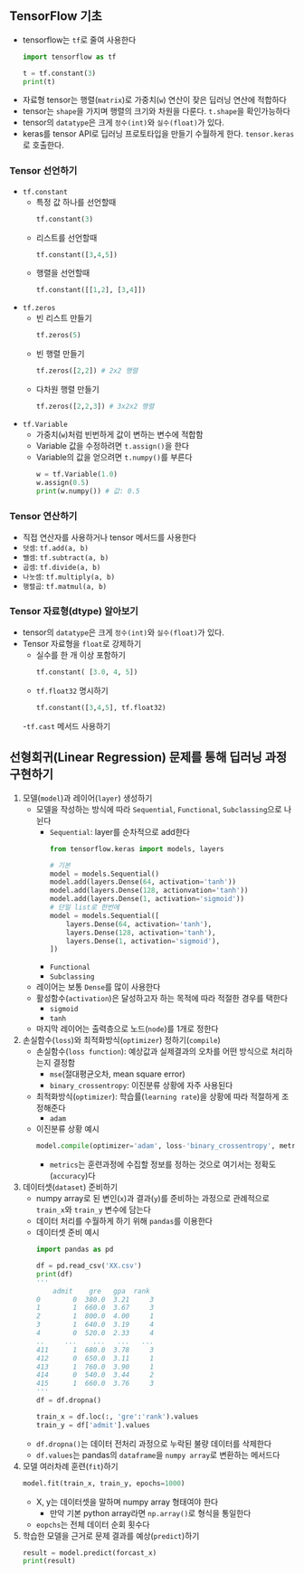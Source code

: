 ## TensorFlow 기초
- tensorflow는 `tf`로 줄여 사용한다
    ```python
    import tensorflow as tf
    
    t = tf.constant(3)
    print(t)
    ```
- 자료형 tensor는 행렬(`matrix`)로 가중치(`w`) 연산이 잦은 딥러닝 연산에 적합하다
- tensor는 `shape`을 가지며 행렬의 크기와 차원을 다룬다.   `t.shape`을 확인가능하다
- tensor의 `datatype`은 크게 `정수(int)`와 `실수(float)`가 있다.
- keras를 tensor API로 딥러닝 프로토타입을 만들기 수월하게 한다. `tensor.keras`로 호출한다.
### Tensor 선언하기
  - `tf.constant`
    - 특정 값 하나를 선언할때
        ```python
        tf.constant(3)
        ```
    - 리스트를 선언할때
        ```python
        tf.constant([3,4,5])
        ```
    - 행렬을 선언할때
        ```python
        tf.constant([[1,2], [3,4]])
        ```
  - `tf.zeros`
    - 빈 리스트 만들기
        ```python
        tf.zeros(5)
        ```
    - 빈 행렬 만들기
        ```python
        tf.zeros([2,2]) # 2x2 행렬
        ```
    - 다차원 행렬 만들기
        ```python
        tf.zeros([2,2,3]) # 3x2x2 행렬
        ```
  - `tf.Variable`
    - 가중치(`w`)처럼 빈번하게 값이 변하는 변수에 적합함
    - Variable 값을 수정하려면 `t.assign()`을 한다
    - Variable의 값을 얻으려면 `t.numpy()`를 부른다
        ```python
        w = tf.Variable(1.0)
        w.assign(0.5)
        print(w.numpy()) # 값: 0.5
        ```
### Tensor 연산하기
  - 직접 연산자를 사용하거나 tensor 메서드를 사용한다
  - `덧셈`: `tf.add(a, b)`
  - `뺄셈`: `tf.subtract(a, b)`
  - `곱셈`: `tf.divide(a, b)`
  - `나눗셈`: `tf.multiply(a, b)`
  - `행렬곱`: `tf.matmul(a, b)`
### Tensor 자료형(dtype) 알아보기
  - tensor의 `datatype`은 크게 `정수(int)`와 `실수(float)`가 있다.
  - Tensor 자료형을 `float`로 강제하기
    - 실수를 한 개 이상 포함하기
        ```python
        tf.constant( [3.0, 4, 5])
        ```
    - `tf.float32` 명시하기
        ```python
        tf.constant([3,4,5], tf.float32)
        ```
    -`tf.cast` 메서드 사용하기

## 선형회귀(Linear Regression) 문제를 통해 딥러닝 과정 구현하기
1. 모델(`model`)과 레이어(`layer`) 생성하기
    - 모델을 작성하는 방식에 따라 `Sequential`, `Functional`, `Subclassing`으로 나뉜다
        - `Sequential`: layer를 순차적으로 add한다
            ```python
            from tensorflow.keras import models, layers

            # 기본
            model = models.Sequential()
            model.add(layers.Dense(64, activation='tanh'))
            model.add(layers.Dense(128, actionvation='tanh'))
            model.add(layers.Dense(1, activation='sigmoid'))
            # 단일 list로 한번에
            model = models.Sequential([
                layers.Dense(64, activation='tanh'),
                layers.Dense(128, activation='tanh'),
                layers.Dense(1, activation='sigmoid'),
            ])
            ```
        - `Functional`
        - `Subclassing`
    - 레이어는 보통 `Dense`를 많이 사용한다
    - 활성함수(`activation`)은 달성하고자 하는 목적에 따라 적절한 경우를 택한다
        - `sigmoid`
        - `tanh`
    - 마지막 레이어는 출력층으로 노드(`node`)를 1개로 정한다
2. 손실함수(`loss`)와 최적화방식(`optimizer`) 정하기(`compile`)
    - 손실함수(`loss function`): 예상값과 실제결과의 오차를 어떤 방식으로 처리하는지 결정함
        - `mse`(절대평균오차, mean square error)
        - `binary_crossentropy`: 이진분류 상황에 자주 사용된다
    - 최적화방식(`optimizer`): 학습률(`learning rate`)을 상황에 따라 적절하게 조정해준다
        - `adam`
    - 이진분류 상황 예시
        ```python
        model.compile(optimizer='adam', loss-'binary_crossentropy', metrics=['accuracy'])
        ```
        - `metrics`는 훈련과정에 수집할 정보를 정하는 것으로 여기서는 정확도(`accuracy`)다
3. 데이터셋(`dataset`) 준비하기
    - numpy array로 된 변인(`x`)과 결과(`y`)를 준비하는 과정으로 관례적으로 `train_x`와 `train_y` 변수에 담는다
    - 데이터 처리를 수월하게 하기 위해 `pandas`를 이용한다
    - 데이터셋 준비 예시
        ```python
        import pandas as pd

        df = pd.read_csv('XX.csv')
        print(df)
        '''
            admit    gre   gpa  rank
        0        0  380.0  3.21     3
        1        1  660.0  3.67     3
        2        1  800.0  4.00     1
        3        1  640.0  3.19     4
        4        0  520.0  2.33     4
        ..     ...    ...   ...   ...
        411      1  680.0  3.78     3
        412      0  650.0  3.11     1
        413      1  760.0  3.90     1
        414      0  540.0  3.44     2
        415      1  660.0  3.76     3
        '''
        df = df.dropna()

        train_x = df.loc(:, 'gre':'rank').values
        train_y = df['admit'].values
        ```
    - `df.dropna()`는 데이터 전처리 과정으로 누락된 불량 데이터를 삭제한다
    - `df.values`는 pandas의 `dataframe`을 `numpy array`로 변환하는 메서드다
4. 모델 여러차례 훈련(`fit`)하기
    ```python
    model.fit(train_x, train_y, epochs=1000)
    ```
    - X, y는 데이터셋을 말하며 numpy array 형태여야 한다
        - 만약 기본 python array라면 `np.array()`로 형식을 통일한다
    - `eopchs`는 전체 데이터 순회 횟수다
5. 학습한 모델을 근거로 문제 결과를 예상(`predict`)하기
    ```python
    result = model.predict(forcast_x)
    print(result)
    ```
